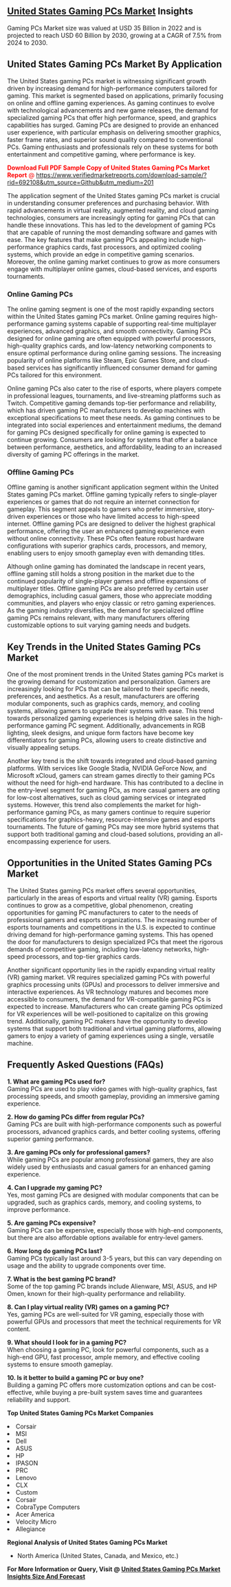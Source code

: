 <h2><a href="https://www.verifiedmarketreports.com/download-sample/?rid=692108&amp;utm_source=Github&amp;utm_medium=201" target="_blank">United States Gaming PCs Market</a> Insights</h2><p>Gaming PCs Market size was valued at USD 35 Billion in 2022 and is projected to reach USD 60 Billion by 2030, growing at a CAGR of 7.5% from 2024 to 2030.</p><p><div><h2>United States Gaming PCs Market By Application</h2><p>The United States gaming PCs market is witnessing significant growth driven by increasing demand for high-performance computers tailored for gaming. This market is segmented based on applications, primarily focusing on online and offline gaming experiences. As gaming continues to evolve with technological advancements and new game releases, the demand for specialized gaming PCs that offer high performance, speed, and graphics capabilities has surged. Gaming PCs are designed to provide an enhanced user experience, with particular emphasis on delivering smoother graphics, faster frame rates, and superior sound quality compared to conventional PCs. Gaming enthusiasts and professionals rely on these systems for both entertainment and competitive gaming, where performance is key. <p><span class=""><span style="color: #ff0000;"><strong>Download Full PDF Sample Copy of United States Gaming PCs Market Report</strong> @ </span><a href="https://www.verifiedmarketreports.com/download-sample/?rid=692108&amp;utm_source=Github&amp;utm_medium=201" target="_blank">https://www.verifiedmarketreports.com/download-sample/?rid=692108&amp;utm_source=Github&amp;utm_medium=201</a></span></p><p>The application segment of the United States gaming PCs market is crucial in understanding consumer preferences and purchasing behavior. With rapid advancements in virtual reality, augmented reality, and cloud gaming technologies, consumers are increasingly opting for gaming PCs that can handle these innovations. This has led to the development of gaming PCs that are capable of running the most demanding software and games with ease. The key features that make gaming PCs appealing include high-performance graphics cards, fast processors, and optimized cooling systems, which provide an edge in competitive gaming scenarios. Moreover, the online gaming market continues to grow as more consumers engage with multiplayer online games, cloud-based services, and esports tournaments.</p><h3>Online Gaming PCs</h3><p>The online gaming segment is one of the most rapidly expanding sectors within the United States gaming PCs market. Online gaming requires high-performance gaming systems capable of supporting real-time multiplayer experiences, advanced graphics, and smooth connectivity. Gaming PCs designed for online gaming are often equipped with powerful processors, high-quality graphics cards, and low-latency networking components to ensure optimal performance during online gaming sessions. The increasing popularity of online platforms like Steam, Epic Games Store, and cloud-based services has significantly influenced consumer demand for gaming PCs tailored for this environment. <p>Online gaming PCs also cater to the rise of esports, where players compete in professional leagues, tournaments, and live-streaming platforms such as Twitch. Competitive gaming demands top-tier performance and reliability, which has driven gaming PC manufacturers to develop machines with exceptional specifications to meet these needs. As gaming continues to be integrated into social experiences and entertainment mediums, the demand for gaming PCs designed specifically for online gaming is expected to continue growing. Consumers are looking for systems that offer a balance between performance, aesthetics, and affordability, leading to an increased diversity of gaming PC offerings in the market.</p><h3>Offline Gaming PCs</h3><p>Offline gaming is another significant application segment within the United States gaming PCs market. Offline gaming typically refers to single-player experiences or games that do not require an internet connection for gameplay. This segment appeals to gamers who prefer immersive, story-driven experiences or those who have limited access to high-speed internet. Offline gaming PCs are designed to deliver the highest graphical performance, offering the user an enhanced gaming experience even without online connectivity. These PCs often feature robust hardware configurations with superior graphics cards, processors, and memory, enabling users to enjoy smooth gameplay even with demanding titles.<p>Although online gaming has dominated the landscape in recent years, offline gaming still holds a strong position in the market due to the continued popularity of single-player games and offline expansions of multiplayer titles. Offline gaming PCs are also preferred by certain user demographics, including casual gamers, those who appreciate modding communities, and players who enjoy classic or retro gaming experiences. As the gaming industry diversifies, the demand for specialized offline gaming PCs remains relevant, with many manufacturers offering customizable options to suit varying gaming needs and budgets.</p><h2>Key Trends in the United States Gaming PCs Market</h2><p>One of the most prominent trends in the United States gaming PCs market is the growing demand for customization and personalization. Gamers are increasingly looking for PCs that can be tailored to their specific needs, preferences, and aesthetics. As a result, manufacturers are offering modular components, such as graphics cards, memory, and cooling systems, allowing gamers to upgrade their systems with ease. This trend towards personalized gaming experiences is helping drive sales in the high-performance gaming PC segment. Additionally, advancements in RGB lighting, sleek designs, and unique form factors have become key differentiators for gaming PCs, allowing users to create distinctive and visually appealing setups.<p>Another key trend is the shift towards integrated and cloud-based gaming platforms. With services like Google Stadia, NVIDIA GeForce Now, and Microsoft xCloud, gamers can stream games directly to their gaming PCs without the need for high-end hardware. This has contributed to a decline in the entry-level segment for gaming PCs, as more casual gamers are opting for low-cost alternatives, such as cloud gaming services or integrated systems. However, this trend also complements the market for high-performance gaming PCs, as many gamers continue to require superior specifications for graphics-heavy, resource-intensive games and esports tournaments. The future of gaming PCs may see more hybrid systems that support both traditional gaming and cloud-based solutions, providing an all-encompassing experience for users.</p><h2>Opportunities in the United States Gaming PCs Market</h2><p>The United States gaming PCs market offers several opportunities, particularly in the areas of esports and virtual reality (VR) gaming. Esports continues to grow as a competitive, global phenomenon, creating opportunities for gaming PC manufacturers to cater to the needs of professional gamers and esports organizations. The increasing number of esports tournaments and competitions in the U.S. is expected to continue driving demand for high-performance gaming systems. This has opened the door for manufacturers to design specialized PCs that meet the rigorous demands of competitive gaming, including low-latency networks, high-speed processors, and top-tier graphics cards.<p>Another significant opportunity lies in the rapidly expanding virtual reality (VR) gaming market. VR requires specialized gaming PCs with powerful graphics processing units (GPUs) and processors to deliver immersive and interactive experiences. As VR technology matures and becomes more accessible to consumers, the demand for VR-compatible gaming PCs is expected to increase. Manufacturers who can create gaming PCs optimized for VR experiences will be well-positioned to capitalize on this growing trend. Additionally, gaming PC makers have the opportunity to develop systems that support both traditional and virtual gaming platforms, allowing gamers to enjoy a variety of gaming experiences using a single, versatile machine.</p><h2>Frequently Asked Questions (FAQs)</h2><p><strong>1. What are gaming PCs used for?</strong><br>Gaming PCs are used to play video games with high-quality graphics, fast processing speeds, and smooth gameplay, providing an immersive gaming experience.</p><p><strong>2. How do gaming PCs differ from regular PCs?</strong><br>Gaming PCs are built with high-performance components such as powerful processors, advanced graphics cards, and better cooling systems, offering superior gaming performance.</p><p><strong>3. Are gaming PCs only for professional gamers?</strong><br>While gaming PCs are popular among professional gamers, they are also widely used by enthusiasts and casual gamers for an enhanced gaming experience.</p><p><strong>4. Can I upgrade my gaming PC?</strong><br>Yes, most gaming PCs are designed with modular components that can be upgraded, such as graphics cards, memory, and cooling systems, to improve performance.</p><p><strong>5. Are gaming PCs expensive?</strong><br>Gaming PCs can be expensive, especially those with high-end components, but there are also affordable options available for entry-level gamers.</p><p><strong>6. How long do gaming PCs last?</strong><br>Gaming PCs typically last around 3-5 years, but this can vary depending on usage and the ability to upgrade components over time.</p><p><strong>7. What is the best gaming PC brand?</strong><br>Some of the top gaming PC brands include Alienware, MSI, ASUS, and HP Omen, known for their high-quality performance and reliability.</p><p><strong>8. Can I play virtual reality (VR) games on a gaming PC?</strong><br>Yes, gaming PCs are well-suited for VR gaming, especially those with powerful GPUs and processors that meet the technical requirements for VR content.</p><p><strong>9. What should I look for in a gaming PC?</strong><br>When choosing a gaming PC, look for powerful components, such as a high-end GPU, fast processor, ample memory, and effective cooling systems to ensure smooth gameplay.</p><p><strong>10. Is it better to build a gaming PC or buy one?</strong><br>Building a gaming PC offers more customization options and can be cost-effective, while buying a pre-built system saves time and guarantees reliability and support.</p></div></p><p><strong>Top United States Gaming PCs Market Companies</strong></p><div data-test-id=""><p><li>Corsair</li><li> MSI</li><li> Dell</li><li> ASUS</li><li> HP</li><li> IPASON</li><li> PRC</li><li> Lenovo</li><li> CLX</li><li> Custom</li><li> Corsair</li><li> CobraType Computers</li><li> Acer America</li><li> Velocity Micro</li><li> Allegiance</li></p><div><strong>Regional Analysis of&nbsp;United States Gaming PCs Market</strong></div><ul><li dir="ltr"><p dir="ltr">North America&nbsp;(United States, Canada, and Mexico, etc.)</p></li></ul><p><strong>For More Information or Query, Visit @&nbsp;</strong><strong><a href="https://www.verifiedmarketreports.com/product/gaming-pcs-market/?utm_source=Github&amp;utm_medium=201" target="_blank">United States Gaming PCs Market Insights Size And Forecast</a></strong></p></div>
